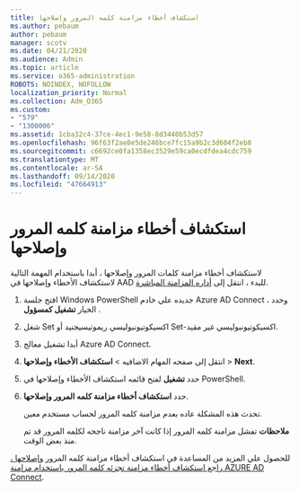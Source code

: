 ```yaml
---
title: استكشاف أخطاء مزامنة كلمه المرور وإصلاحها
ms.author: pebaum
author: pebaum
manager: scotv
ms.date: 04/21/2020
ms.audience: Admin
ms.topic: article
ms.service: o365-administration
ROBOTS: NOINDEX, NOFOLLOW
localization_priority: Normal
ms.collection: Adm_O365
ms.custom:
- "579"
- "1300006"
ms.assetid: 1cba32c4-37ce-4ec1-9e58-8d3440b53d57
ms.openlocfilehash: 96f63f2ae8e5de246bce7fc15a9b2c3d604f2eb8
ms.sourcegitcommit: c6692ce0fa1358ec3529e59ca0ecdfdea4cdc759
ms.translationtype: MT
ms.contentlocale: ar-SA
ms.lasthandoff: 09/14/2020
ms.locfileid: "47664913"
---
```

# <a name="troubleshoot-password-synchronization"></a>استكشاف أخطاء مزامنة كلمه المرور وإصلاحها

لاستكشاف أخطاء مزامنة كلمات المرور وإصلاحها ، أبدا باستخدام المهمة التالية لاستكشاف الأخطاء وإصلاحها في AAD للبدء ، انتقل إلى [أداره المزامنة المباشرة](https://admin.microsoft.com/AdminPortal/Home#/dirsyncmanagement).  

1. افتح جلسة Windows PowerShell جديده علي خادم Azure AD Connect ، وحدد الخيار **تشغيل كمسؤول** .

2. شغل Set اكسيكوتيونبوليسي ريموتيسيجنيد أو Set-اكسيكوتيونبوليسي غير مقيد.

3. أبدا تشغيل معالج Azure AD Connect.

4. انتقل إلى صفحه المهام الاضافيه > **استكشاف الأخطاء وإصلاحها**  >  **Next**.

5. حدد **تشغيل** لفتح قائمه استكشاف الأخطاء وإصلاحها في PowerShell.

6. حدد **استكشاف أخطاء مزامنة كلمه المرور وإصلاحها**.

    تحدث هذه المشكلة عاده بعدم مزامنة كلمه المرور لحساب مستخدم معين.

    **ملاحظات** تفشل مزامنة كلمه المرور إذا كانت آخر مزامنة ناجحه لكلمه المرور قد تم منذ بعض الوقت.

للحصول علي المزيد من المساعدة في استكشاف أخطاء مزامنة كلمه المرور [وإصلاحها ، راجع استكشاف أخطاء مزامنة تجزئه كلمه المرور باستخدام مزامنة AZURE AD Connect](https://docs.microsoft.com/azure/active-directory/hybrid/tshoot-connect-password-hash-synchronization).